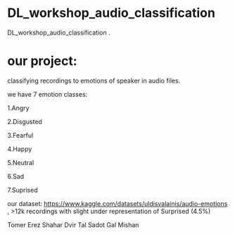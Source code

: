 # DL_workshop_audio_classification
DL_workshop_audio_classification
.




# our project:

classifying recordings to emotions of speaker in audio files.

we have 7 emotion classes:

1.Angry

2.Disgusted

3.Fearful

4.Happy

5.Neutral

6.Sad

7.Suprised



our dataset: https://www.kaggle.com/datasets/uldisvalainis/audio-emotions , >12k recordings with slight under representation of Surprised (4.5%)



Tomer Erez 
Shahar Dvir
Tal Sadot 
Gal Mishan
